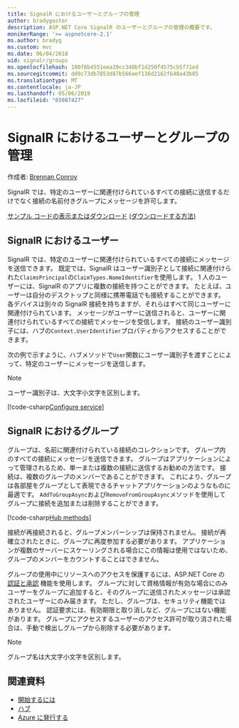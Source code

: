 ```yaml
---
title: SignalR におけるユーザーとグループの管理
author: bradygaster
description: ASP.NET Core SignalR のユーザーとグループの管理の概要です。
monikerRange: '>= aspnetcore-2.1'
ms.author: bradyg
ms.custom: mvc
ms.date: 06/04/2018
uid: signalr/groups
ms.openlocfilehash: 180f8b4551eea39cc340bf1d250f4575cb5f71ed
ms.sourcegitcommit: dd9c73db7853d87b566eef136d2162f648a43b85
ms.translationtype: MT
ms.contentlocale: ja-JP
ms.lasthandoff: 05/06/2019
ms.locfileid: "65087427"
---
```

# <a name="manage-users-and-groups-in-signalr"></a>SignalR におけるユーザーとグループの管理

作成者: [Brennan Conroy](https://github.com/BrennanConroy)

SignalR では、特定のユーザーに関連付けられているすべての接続に送信するだけでなく接続の名前付きグループにメッセージを許可します。

[サンプル コードの表示またはダウンロード](https://github.com/aspnet/AspNetCore.Docs/tree/master/aspnetcore/signalr/groups/sample/) [(ダウンロードする方法)](xref:index#how-to-download-a-sample)

## <a name="users-in-signalr"></a>SignalR におけるユーザー

SignalR では、特定のユーザーに関連付けられているすべての接続にメッセージを送信できます。 既定では、SignalR はユーザー識別子として接続に関連付けられた`ClaimsPrincipal`の`ClaimTypes.NameIdentifier`を使用します。 1 人のユーザーには、SignalR のアプリに複数の接続を持つことができます。 たとえば、ユーザーは自分のデスクトップと同様に携帯電話でも接続することができます。 各デバイスは別々の SignalR 接続を持ちますが、それらはすべて同じユーザーに関連付けられています。 メッセージがユーザーに送信されると、ユーザーに関連付けられているすべての接続でメッセージを受信します。 接続のユーザー識別子には、ハブの`Context.UserIdentifier`プロパティからアクセスすることができます。

次の例で示すように、ハブメソッドで`User`関数にユーザー識別子を渡すことによって、特定のユーザーにメッセージを送信します。

> [!NOTE]
> ユーザー識別子は、大文字小文字を区別します。

[!code-csharp[Configure service](groups/sample/hubs/chathub.cs?range=29-32)]

## <a name="groups-in-signalr"></a>SignalR におけるグループ

グループは、名前に関連付けられている接続のコレクションです。 グループ内のすべての接続にメッセージを送信できます。 グループはアプリケーションによって管理されるため、単一または複数の接続に送信するお勧めの方法です。 接続は、複数のグループのメンバーであることができます。 これにより、グループは各部屋をグループとして表現できるチャットアプリケーションのようなものに最適です。 `AddToGroupAsync`および`RemoveFromGroupAsync`メソッドを使用してグループに接続を追加または削除することができます。

[!code-csharp[Hub methods](groups/sample/hubs/chathub.cs?range=15-27)]

接続が再接続されると、グループメンバーシップは保持されません。 接続が再確立されたときに、グループに再度参加する必要があります。 アプリケーションが複数のサーバーにスケーリングされる場合にこの情報は使用ではないため、グループのメンバーをカウントすることはできません。

グループの使用中にリソースへのアクセスを保護するには、ASP.NET Core の [認証と承認](xref:signalr/authn-and-authz) 機能を使用します。 グループに対して資格情報が有効な場合にのみユーザーをグループに追加すると、そのグループに送信されたメッセージは承認されたユーザーにのみ届きます。 ただし、グループは、セキュリティ機能ではありません。 認証要求には、有効期限と取り消しなど、グループにはない機能があります。 グループにアクセスするユーザーのアクセス許可が取り消された場合は、手動で検出しグループから削除する必要があります。

> [!NOTE]
> グループ名は大文字小文字を区別します。

## <a name="related-resources"></a>関連資料

* [開始するには](xref:tutorials/signalr)
* [ハブ](xref:signalr/hubs)
* [Azure に発行する](xref:signalr/publish-to-azure-web-app)
